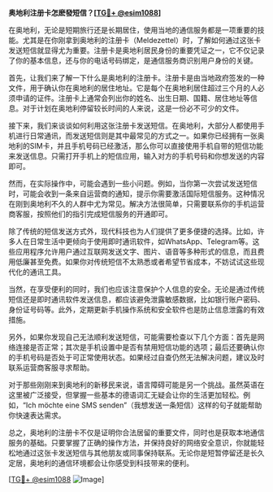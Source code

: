 **奥地利注册卡怎麽發短信？[[TG💪+ @esim1088](https://t.me/s/esim1088)]**

在奥地利，无论是短期旅行还是长期居住，使用当地的通信服务都是一项重要的技能。尤其是在你刚拿到奥地利的注册卡（Meldezettel）时，了解如何通过这张卡发送短信就显得尤为重要。注册卡是奥地利居民身份的重要凭证之一，它不仅记录了你的基本信息，还与你的电话号码绑定，是通信服务商识别用户身份的关键。

首先，让我们来了解一下什么是奥地利的注册卡。注册卡是由当地政府签发的一种文件，用于确认你在奥地利的居住地址。它是每个在奥地利居住超过三个月的人必须申请的证件。注册卡上通常会列出你的姓名、出生日期、国籍、居住地址等信息。对于计划在奥地利停留较长时间的人来说，这是一份必不可少的文件。

接下来，我们来谈谈如何利用这张注册卡发送短信。在奥地利，大部分人都使用手机进行日常通讯，而发送短信则是其中最常见的方式之一。如果你已经拥有一张奥地利的SIM卡，并且手机号码已经激活，那么你可以直接使用手机自带的短信功能来发送信息。只需打开手机上的短信应用，输入对方的手机号码和你想发送的内容即可。

然而，在实际操作中，可能会遇到一些小问题。例如，当你第一次尝试发送短信时，可能会收到一条来自运营商的通知，提示你需要激活国际短信服务。这种情况在刚到奥地利不久的人群中尤为常见。解决方法很简单，只需要联系你的手机运营商客服，按照他们的指引完成短信服务的开通即可。

除了传统的短信发送方式外，现代科技也为人们提供了更多便捷的选择。比如，许多人在日常生活中更倾向于使用即时通讯软件，如WhatsApp、Telegram等。这些应用程序允许用户通过互联网发送文字、图片、语音等多种形式的信息，而且费用低廉甚至免费。如果你对传统短信不太熟悉或者希望节省成本，不妨试试这些现代化的通讯工具。

当然，在享受便利的同时，我们也应该注意保护个人信息的安全。无论是通过传统短信还是即时通讯软件发送信息，都应该避免泄露敏感数据，比如银行账户密码、身份证号码等。此外，定期更新手机操作系统和安全软件也是防止信息泄露的有效措施。

另外，如果你发现自己无法顺利发送短信，可能需要检查以下几个方面：首先是网络连接是否正常；其次是手机设置中是否有禁用短信功能的选项；最后还要确认你的手机号码是否处于可正常使用状态。如果经过自查仍然无法解决问题，建议及时联系运营商客服寻求帮助。

对于那些刚刚来到奥地利的新移民来说，语言障碍可能是另一个挑战。虽然英语在这里被广泛接受，但掌握一些基本的德语词汇无疑会让你的生活更加轻松。例如，“Ich möchte eine SMS senden”（我想发送一条短信）这样的句子就能帮助你快速表达需求。

总之，奥地利的注册卡不仅是证明你合法居留的重要文件，同时也是获取本地通信服务的基础。只要掌握了正确的操作方法，并保持良好的网络安全意识，你就能轻松地通过这张卡发送短信与其他朋友或同事保持联系。无论你是短暂停留还是长久定居，奥地利的通信环境都会让你感受到科技带来的便利。

[[TG💪+ @esim1088](https://t.me/s/esim1088) ![Image](https://i.postimg.cc/4NQfJmqS/Snipaste-2025-05-13-00-14-12.png)]